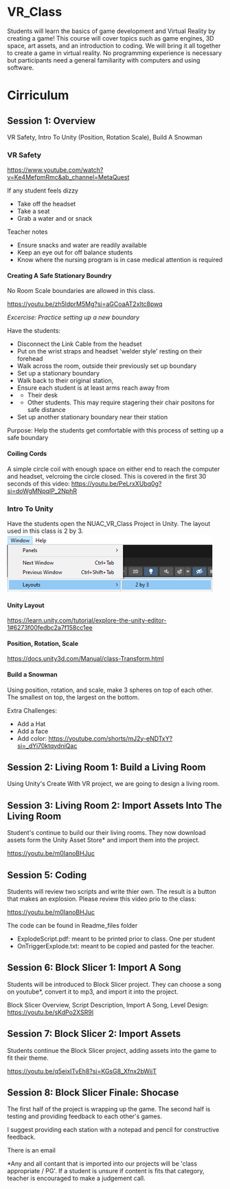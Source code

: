 # VR_Class

 Students will learn the basics of game development and Virtual Reality by creating a game! This course will cover topics such as game engines, 3D space, art assets, and an introduction to coding. We will bring it all together to create a game in virtual reality. No programming experience is necessary but participants need a general familiarity with computers and using software.

# Cirriculum

## Session 1: Overview
VR Safety, Intro To Unity (Position, Rotation Scale), Build A Snowman

### VR Safety

https://www.youtube.com/watch?v=Ke4MefpmRmc&ab_channel=MetaQuest

If any student feels dizzy
- Take off the headset
- Take a seat
- Grab a water and or snack

Teacher notes
- Ensure snacks and water are readily available
- Keep an eye out for off balance students
- Know where the nursing program is in case medical attention is required

#### Creating A Safe Stationary Boundry

No Room Scale boundaries are allowed in this class.

https://youtu.be/zh5ldprM5Mg?si=aGCoaAT2xltc8pwq

*Excercise: Practice setting up a new boundary*

Have the students:
- Disconnect the Link Cable from the headset
- Put on the wrist straps and headset 'welder style' resting on their forehead
- Walk across the room, outside their previously set up boundary
- Set up a stationary boundary
- Walk back to their original station, 
- Ensure each student is at least arms reach away from
- - Their desk
- - Other students. This may require stagering their chair positons for safe distance
- Set up another stationary boundary near their station

Purpose: Help the students get comfortable with this process of setting up a safe boundary


#### Coiling Cords

A simple circle coil with enough space on either end to reach the computer and headset, velcroing the circle closed. This is covered in the first 30 seconds of this video:
https://youtu.be/PeLrxXUbq0g?si=doWgMNpqIP_2NphR


### Intro To Unity

Have the students open the NUAC_VR_Class Project in Unity. The layout used in this class is 2 by 3.
![UnityLayout](Readme_Files/UnityLayout.png)

#### Unity Layout

https://learn.unity.com/tutorial/explore-the-unity-editor-1#6273f00fedbc2a7f158cc1ee



#### Position, Rotation, Scale

https://docs.unity3d.com/Manual/class-Transform.html

#### Build a Snowman

Using position, rotation, and scale, make 3 spheres on top of each other. The smallest on top, the largest on the bottom.

Extra Challenges:
- Add a Hat
- Add a face
- Add color: https://youtube.com/shorts/mJ2y-eNDTxY?si=_dYi70ktqydniQac

## Session 2: Living Room 1: Build a Living Room
Using Unity's Create With VR project, we are going to design a living room.

## Session 3: Living Room 2: Import Assets Into The Living Room
Student's continue to build our their living rooms. They now download assets form the Unity Asset Store* and import them into the project.

https://youtu.be/m0IanoBHJuc

## Session 5: Coding
Students will review two scripts and write thier own. The result is a button that makes an explosion. Please review this video prio to the class:

https://youtu.be/m0IanoBHJuc

The code can be found in Readme_files folder
- ExplodeScript.pdf: meant to be printed prior to class. One per student
- OnTriggerExplode.txt: meant to be copied and pasted for the teacher.

## Session 6: Block Slicer 1: Import A Song
Students will be introduced to Block Slicer project. They can choose a song on youtube*, convert it to mp3, and import it into the project.

Block Slicer Overview, Script Description, Import A Song, Level Design:
https://youtu.be/sKdPo2XSR9I

## Session 7: Block Slicer 2: Import Assets
Students continue the Block Slicer project, adding assets into the game to fit their theme.

https://youtu.be/q5ejxITvEh8?si=KGsG8_Xfnx2bWijT

## Session 8: Block Slicer Finale: Shocase
The first half of the project is wrapping up the game. The second half is testing and providing feedback to each other's games.

I suggest providing each station with a notepad and pencil for constructive feedback.

There is an email


*Any and all contant that is imported into our projects will be 'class appropriate / PG'. If a student is unsure if content is fits that category, teacher is encouraged to make a judgement call.





 
